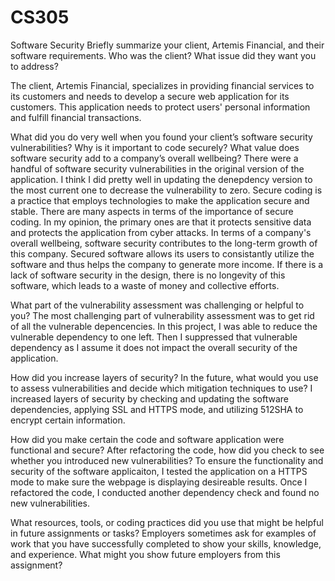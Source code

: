 # CS305
Software Security
Briefly summarize your client, Artemis Financial, and their software requirements. Who was the client? What issue did they want you to address?

The client, Artemis Financial, specializes in providing financial services to its customers and needs to develop a secure web application for its customers. This application needs to protect users' personal information and fulfill financial transactions. 


What did you do very well when you found your client’s software security vulnerabilities? Why is it important to code securely? What value does software security add to a company’s overall wellbeing?
There were a handful of software security vulnerabilities in the original version of the application. I think I did pretty well in updating the denepdency version to the most current one to decrease the vulnerability to zero. Secure coding is a practice that employs technologies to make the application secure and stable. There are many aspects in terms of the importance of secure coding. In my opinion, the primary ones are that it protects sensitive data and protects the application from cyber attacks. In terms of a company's overall wellbeing, software security contributes to the long-term growth of this company. Secured software allows its users to consistantly utilize the software and thus helps the company to generate more income. If there is a lack of software security in the design, there is no longevity of this software, which leads to a waste of money and collective efforts.



What part of the vulnerability assessment was challenging or helpful to you?
The most challenging part of vulnerability assessment was to get rid of all the vulnerable depencencies. In this project, I was able to reduce the vulnerable dependency to one left. Then I suppressed that vulnerable dependency as I assume it does not impact the overall security of the application. 


How did you increase layers of security? In the future, what would you use to assess vulnerabilities and decide which mitigation techniques to use?
I increased layers of security by checking and updating the software dependencies, applying SSL and HTTPS mode, and utilizing 512SHA to encrypt certain information. 


How did you make certain the code and software application were functional and secure? After refactoring the code, how did you check to see whether you introduced new vulnerabilities?
To ensure the functionality and security of the software applicaiton, I tested the application on a HTTPS mode to make sure the webpage is displaying desireable results. Once I refactored the code, I conducted another dependency check and found no new vulnerabilities. 



What resources, tools, or coding practices did you use that might be helpful in future assignments or tasks?
Employers sometimes ask for examples of work that you have successfully completed to show your skills, knowledge, and experience. What might you show future employers from this assignment?
